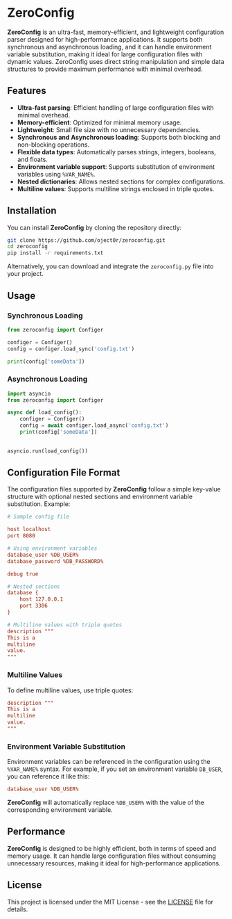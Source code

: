 # ZeroConfig

**ZeroConfig** is an ultra-fast, memory-efficient, and lightweight configuration parser designed for high-performance applications. It supports both synchronous and asynchronous loading, and it can handle environment variable substitution, making it ideal for large configuration files with dynamic values. ZeroConfig uses direct string manipulation and simple data structures to provide maximum performance with minimal overhead.

## Features

- **Ultra-fast parsing**: Efficient handling of large configuration files with minimal overhead.
- **Memory-efficient**: Optimized for minimal memory usage.
- **Lightweight**: Small file size with no unnecessary dependencies.
- **Synchronous and Asynchronous loading**: Supports both blocking and non-blocking operations.
- **Flexible data types**: Automatically parses strings, integers, booleans, and floats.
- **Environment variable support**: Supports substitution of environment variables using `%VAR_NAME%`.
- **Nested dictionaries**: Allows nested sections for complex configurations.
- **Multiline values**: Supports multiline strings enclosed in triple quotes.

## Installation

You can install **ZeroConfig** by cloning the repository directly:

```bash
git clone https://github.com/oject0r/zeroconfig.git
cd zeroconfig
pip install -r requirements.txt
```

Alternatively, you can download and integrate the `zeroconfig.py` file into your project.

## Usage

### Synchronous Loading

```python
from zeroconfig import Configer

configer = Configer()
config = configer.load_sync('config.txt')

print(config['someData'])
```

### Asynchronous Loading

```python
import asyncio
from zeroconfig import Configer

async def load_config():
    configer = Configer()
    config = await configer.load_async('config.txt')
    print(config['someData'])
    

asyncio.run(load_config())
```

## Configuration File Format

The configuration files supported by **ZeroConfig** follow a simple key-value structure with optional nested sections and environment variable substitution. Example:

```ini
# Sample config file

host localhost
port 8080

# Using environment variables
database_user %DB_USER%
database_password %DB_PASSWORD%

debug true

# Nested sections
database {
    host 127.0.0.1
    port 3306
}

# Multiline values with triple quotes
description """
This is a
multiline
value.
"""
```

### Multiline Values

To define multiline values, use triple quotes:

```ini
description """
This is a
multiline
value.
"""
```

### Environment Variable Substitution

Environment variables can be referenced in the configuration using the `%VAR_NAME%` syntax. For example, if you set an environment variable `DB_USER`, you can reference it like this:

```ini
database_user %DB_USER%
```

**ZeroConfig** will automatically replace `%DB_USER%` with the value of the corresponding environment variable.

## Performance

**ZeroConfig** is designed to be highly efficient, both in terms of speed and memory usage. It can handle large configuration files without consuming unnecessary resources, making it ideal for high-performance applications.

## License

This project is licensed under the MIT License - see the [LICENSE](LICENSE) file for details.
